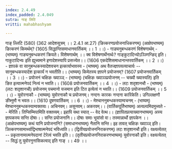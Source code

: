 ```yaml
---
index: 2.4.49
index_padded: 2.4.049
sutra: गाङ्‌ लिटि
vritti: mahabhashyam

---
```

 गाङ् ल्लिटि (580) (362 आदेशसूत्रम् ।। 2.4.1 आ.27) (ङित्करणप्रयोजनाधिकरणम्) (आक्षेपभाष्यम्) ङित्करणं किमर्थम्? (1605 सिद्धान्तिसमाधानवार्तिकम् ।। 1 ।।) - गाड्यनुबन्धकरणं विशेषणार्थम् - (भाष्यम्) गाङ्यनुबन्धकरणं क्रियते। विशेषणार्थम् ।। क्व विशेषणार्थेनार्थः? गाङ्कुटादिभ्योऽञ्ञ्णिन्ङिद् इति। गाकुटादिभ्यः इति ह्युच्यमाने इणादेशस्यापि प्रसज्येत।। (1606 एकदेशिसमाधानान्तरवार्तिकम् ।। 2 ।।) - ज्ञापकं वा सानुबन्धकस्यादेशवचन इत्कार्याभावस्य - (भाष्यम्) अथ वैतज्ज्ञापयत्याचार्यः -- सानुबन्धकस्यादेश इत्कार्यं न भवतीति।। (भाष्यम्) किमेतस्य ज्ञापने प्रयोजनम्? (1607 प्रयोजनवार्तिकम् ।। 3 ।।) - प्रयोजनं चक्षिङः ख्याञ्ञ् - (भाष्यम्) (चक्षिङः ख्याञ्ञ्प्रयोजनम् -- चख्यौ ख्यास्यति) इति ङित इत्यात्मनेपदं नित्यं न भवति।। (1608 प्रयोजनवार्तिकम् ।। 4 ।।) - लटः शतृशानचौ - (भाष्यम्) (लटः शतृशानचौ) प्रयोजनम् पचमानो यजमान इति टित इत्येत्वं न भवति।। (1609 प्रयोजनवार्तिकम् ।। 5 ।।) - युवोरनाकौ - (भाष्यम्) युवोरनाकौ च प्रयोजनम्। नन्दनः कारकः नन्दना कारिकेति। उगिल्लक्षणौ ङीब्नुमौ न भवतः।। (1610 दूषणवार्तिकम् ।। 6 ।।) - मेश्चाननुबन्धकस्याम्वचनम् - (भाष्यम्) मेश्चाननुबन्धकस्याम्वक्तव्यः। अचिनवम्। असुनवम्। अकरवम्।। (वार्तिकपूर्तिभाष्यम्) अत्यल्पमिदमुच्यते -- मेरिति। तिप्सिम्मिपामिति वक्तव्यम्। इहापि यथा स्यात् -- वेद वेत्थ।। (ज्ञापितप्रत्याख्यानभाष्यम्) अस्य ज्ञापकस्य सन्ति दोषाः।। सन्ति प्रयोजनानि।। दोषाः समाः भूयांसो वा। तस्मान्नार्थो ज्ञापकेन ।। (आक्षेपभाष्यम्) कथं यानि प्रयोजनानि? (समाधानभाष्यम्) नैतानि सन्ति। इह तावत् चक्षिङः ख्याञ्ञ् इति। ञित्करणसामार्थ्याद्विभाषात्मनेपदं भविध्यति।। (द्वितीयप्रयोजननिराकरणम्) लटः शतृशानचौ इति। वक्ष्यत्येतत् -- प्रकृतानामात्मनेपदानां टेरेत्वं भवति इति।। (तृतीयप्रयोजननिराकरणभाष्यम्) युवोरनाकौ इति। वक्ष्यत्येतत् -- सिद्धं तु युवोरनुनासिकत्वाद् इति गाङ् ।। 49 ।। 